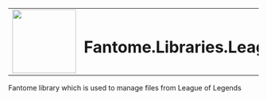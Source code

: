 <table>
  <tbody>
    <tr>
      <td><img width=128 height=128 src="https://i.imgur.com/qHBUCXp.png"></td>
      <td><h1>Fantome.Libraries.League</h1></td>
    </tr>
  </tbody>
</table>

Fantome library which is used to manage files from League of Legends
